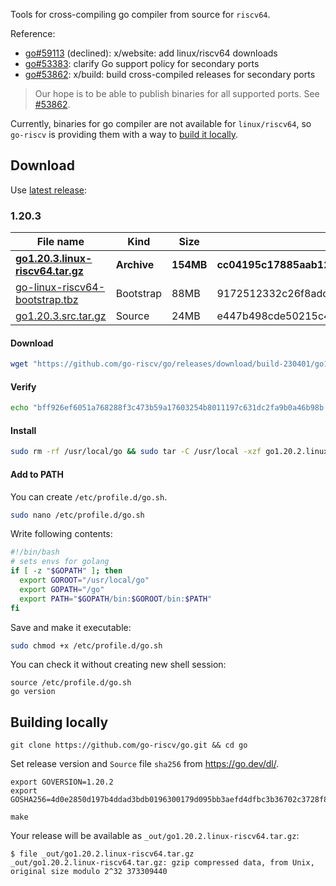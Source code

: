 Tools for cross-compiling go compiler from source for `riscv64`.

Reference:
- [go#59113](https://github.com/golang/go/issues/59113) (declined): x/website: add linux/riscv64 downloads
- [go#53383](https://github.com/golang/go/issues/53383): clarify Go support policy for secondary ports
- [go#53862][53862]: x/build: build cross-compiled releases for secondary ports

> Our hope is to be able to publish binaries for all supported ports. See [#53862][53862].

Currently, binaries for go compiler are not available for `linux/riscv64`, so `go-riscv` is
providing them with a way to [build it locally](#building-locally).

[53862]: https://github.com/golang/go/issues/53862

## Download

Use [latest release](https://github.com/go-riscv/go/releases/latest):

### 1.20.3

| File name | Kind | Size | SHA256 |
|-----------|------|------|--------|
| [**go1.20.3.linux-riscv64.tar.gz**](https://github.com/go-riscv/go/releases/download/build-230412.0/go1.20.3.linux-riscv64.tar.gz) | **Archive** | **154MB** | **cc04195c17885aab1264df24d09e417854bebbc6e567e422cdce1eb6399053bc** |
| [go-linux-riscv64-bootstrap.tbz](https://github.com/go-riscv/go/releases/download/build-230412.0/go-linux-riscv64-bootstrap.tbz) | Bootstrap | 88MB | 9172512332c26f8adccce9a0177292f19efa2f0b5eca5ac4855539973a301195 |
| [go1.20.3.src.tar.gz](https://github.com/go-riscv/go/releases/download/build-230412.0/go1.20.3.src.tar.gz) | Source | 24MB | e447b498cde50215c4f7619e5124b0fc4e25fb5d16ea47271c47f278e7aa763a |

#### Download

```bash
wget "https://github.com/go-riscv/go/releases/download/build-230401/go1.20.2.linux-riscv64.tar.gz"
```

#### Verify

```bash
echo "bff926ef6051a768288f3c473b59a17603254b8011197c631dc2fa9b0a46b98b go1.20.2.linux-riscv64.tar.gz" | sha256sum --check
```

#### Install

```bash
sudo rm -rf /usr/local/go && sudo tar -C /usr/local -xzf go1.20.2.linux-riscv64.tar.gz
```

#### Add to PATH

You can create `/etc/profile.d/go.sh`.

```bash
sudo nano /etc/profile.d/go.sh
```

Write following contents:

```bash
#!/bin/bash
# sets envs for golang
if [ -z "$GOPATH" ]; then
  export GOROOT="/usr/local/go"
  export GOPATH="/go"
  export PATH="$GOPATH/bin:$GOROOT/bin:$PATH"
fi
```

Save and make it executable:

```bash
sudo chmod +x /etc/profile.d/go.sh
```

You can check it without creating new shell session:

```
source /etc/profile.d/go.sh
go version
```

## Building locally

```
git clone https://github.com/go-riscv/go.git && cd go
```

Set release version and `Source` file `sha256` from https://go.dev/dl/.
```
export GOVERSION=1.20.2
export GOSHA256=4d0e2850d197b4ddad3bdb0196300179d095bb3aefd4dfbc3b36702c3728f8ab
```

```
make
```

Your release will be available as `_out/go1.20.2.linux-riscv64.tar.gz`:

```console
$ file _out/go1.20.2.linux-riscv64.tar.gz
_out/go1.20.2.linux-riscv64.tar.gz: gzip compressed data, from Unix, original size modulo 2^32 373309440
```
